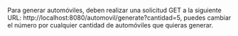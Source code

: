 Para generar automóviles, deben realizar una solicitud GET a la siguiente URL: http://localhost:8080/automovil/generate?cantidad=5, puedes cambiar el número por cualquier cantidad de automóviles que quieras generar.